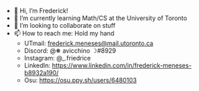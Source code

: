 - 👋 Hi, I’m Frederick!
- 🌱 I’m currently learning Math/CS at the University of Toronto
- 💞️ I’m looking to collaborate on stuff
- 📫 How to reach me: Hold my hand
  - UTmail: frederick.meneses@mail.utoronto.ca
  - Discord: @❅ avicchino ☽#8929
  - Instagram: @\_.friedrice
  - LinkedIn: https://www.linkedin.com/in/frederick-meneses-b8932a190/
  - Osu: https://osu.ppy.sh/users/6480103

<!---
avinight/avinight is a ✨ special ✨ repository because its `README.md` (this file) appears on your GitHub profile.
You can click the Preview link to take a look at your changes.
--->
